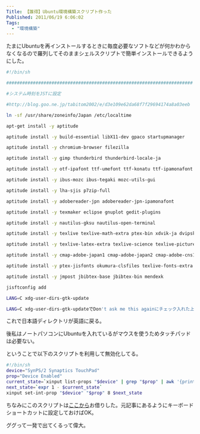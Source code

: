 ```yaml
---
Title: 【誰得】Ubuntu環境構築スクリプト作った
Published: 2011/06/19 6:06:02
Tags:
  - "環境構築"
---
```

たまにUbuntuを再インストールするときに毎度必要なソフトなどが何かわからなくなるので羅列してそのままシェルスクリプトで簡単インストールできるようにした。

<!-- more -->

```sh
#!/bin/sh

######################################################################

#システム時刻をJSTに設定

#http://blog.goo.ne.jp/tabitom2002/e/d3e109e62da68f7f29694174a8a03eeb

ln -sf /usr/share/zoneinfo/Japan /etc/localtime

apt-get install -y aptitude

aptitude install -y build-essential libX11-dev gpaco startupmanager

aptitude install -y chromium-browser filezilla

aptitude install -y gimp thunderbird thunderbird-locale-ja

aptitude install -y otf-ipafont ttf-umefont ttf-konatu ttf-ipamonafont

aptitude install -y ibus-mozc ibus-tegaki mozc-utils-gui

aptitude install -y lha-sjis p7zip-full

aptitude install -y adobereader-jpn adobereader-jpn-ipamonafont

aptitude install -y texmaker eclipse gnuplot gedit-plugins

aptitude install -y nautilus-gksu nautilus-open-terminal

aptitude install -y texlive texlive-math-extra ptex-bin xdvik-ja dvipsk-ja dvipdfmx

aptitude install -y texlive-latex-extra texlive-science texlive-pictures texlive-publishers

aptitude install -y cmap-adobe-japan1 cmap-adobe-japan2 cmap-adobe-cns1 cmap-adobe-gb1

aptitude install -y ptex-jisfonts okumura-clsfiles texlive-fonts-extra gs-cjk-resource nkf

aptitude install -y jmpost jbibtex-base jbibtex-bin mendexk

jisftconfig add

LANG=C xdg-user-dirs-gtk-update

LANG=C xdg-user-dirs-gtk-updateでDon't ask me this againにチェック入れた上でUpdate Names。
```

これで日本語ディレクトリが英語に戻る。

後私はノートパソコンにUbuntuを入れているがマウスを使うためタッチパッドは必要ない。

ということで以下のスクリプトを利用して無効化してる。

```sh
#!/bin/sh
device="SynPS/2 Synaptics TouchPad"
prop="Device Enabled"
current_state=`xinput list-props "$device" | grep "$prop" | awk '{print $4}'`
next_state=`expr 1 - $current_state`
xinput set-int-prop "$device" "$prop" 8 $next_state
```

ちなみにこのスクリプトは[ここから](http://rt.air-nifty.com/blog/2010/08/ubuntu-1004-501.html)お借りした。元記事にあるようにキーボードショートカットに設定しておけばOK。

ググって一発で出てくるって偉大。